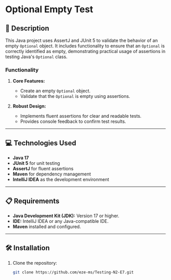 # Optional Empty Test

## 📄 Description
This Java project uses AssertJ and JUnit 5 to validate the behavior of an empty `Optional` object. It includes functionality to ensure that an `Optional` is correctly identified as empty, demonstrating practical usage of assertions in testing Java's `Optional` class.

### Functionality
1. **Core Features:**
    - Create an empty `Optional` object.
    - Validate that the `Optional` is empty using assertions.

2. **Robust Design:**
    - Implements fluent assertions for clear and readable tests.
    - Provides console feedback to confirm test results.

---

## 💻 Technologies Used
- **Java 17**
- **JUnit 5** for unit testing
- **AssertJ** for fluent assertions
- **Maven** for dependency management
- **IntelliJ IDEA** as the development environment

---

## 📋 Requirements
- **Java Development Kit (JDK):** Version 17 or higher.
- **IDE:** IntelliJ IDEA or any Java-compatible IDE.
- **Maven** installed and configured.

---

## 🛠️ Installation
1. Clone the repository:
   ```bash
   git clone https://github.com/eze-ms/Testing-N2-E7.git